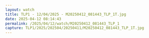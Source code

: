 ```yaml
---
layout: watch
title: TLP1 - 12/04/2025 - M20250412_081443_TLP_1T.jpg
date: 2025-04-12 08:14:43
permalink: /2025/04/12/watch/M20250412_081443_TLP_1
capture: TLP1/2025/202504/20250411/M20250412_081443_TLP_1T.jpg
---
```

